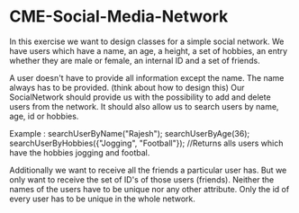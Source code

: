 # CME-Social-Media-Network
In this exercise we want to design classes for a simple social network. We have users which have a name, an age, a height, a set of hobbies, an entry whether they are male or female, an internal ID and a set of friends.

A user doesn't have to provide all information except the name. The name always has to be provided. (think about how to design this) Our SocialNetwork should provide us with the possibility to add and delete users from the network. It should also allow us to search users by name, age, id or hobbies. 

Example :
   searchUserByName("Rajesh");
   searchUserByAge(36);
   searchUserByHobbies({"Jogging", "Football"}); //Returns alls users which have the hobbies jogging and footbal.
   
Additionally we want to receive all the friends a particular user has. But we only want to receive the set of ID's of those users (friends). Neither the names of the users have to be unique nor any other attribute. Only the id of every user has to be unique in the whole network.
